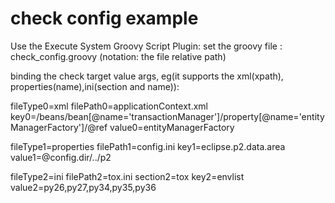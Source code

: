 # check config example
Use the Execute System Groovy Script Plugin:
set the groovy file :  check_config.groovy  (notation: the file relative path)  

binding the check target value args, eg(it supports the xml(xpath), properties(name),ini(section and name)):

fileType0=xml
filePath0=applicationContext.xml
key0=/beans/bean[@name='transactionManager']/property[@name='entityManagerFactory']/@ref
value0=entityManagerFactory

fileType1=properties
filePath1=config.ini
key1=eclipse.p2.data.area
value1=@config.dir/../p2

fileType2=ini
filePath2=tox.ini
section2=tox
key2=envlist
value2=py26,py27,py34,py35,py36